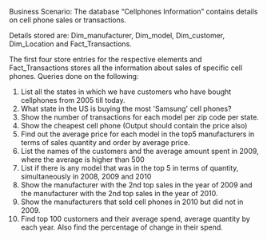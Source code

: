 Business Scenario: The database “Cellphones Information” contains details on cell phone sales or transactions.

Details stored are: Dim_manufacturer, Dim_model, Dim_customer,
Dim_Location and Fact_Transactions.

The first four store entries for the respective elements and Fact_Transactions
stores all the information about sales of specific cell phones.
Queries done on the following:
1. List all the states in which we have customers who have bought cellphones
from 2005 till today.
2. What state in the US is buying the most 'Samsung' cell phones?
3. Show the number of transactions for each model per zip code per state.
4. Show the cheapest cell phone (Output should contain the price also)
5. Find out the average price for each model in the top5 manufacturers in
terms of sales quantity and order by average price.
6. List the names of the customers and the average amount spent in 2009,
where the average is higher than 500
7. List if there is any model that was in the top 5 in terms of quantity,
simultaneously in 2008, 2009 and 2010
8. Show the manufacturer with the 2nd top sales in the year of 2009 and the
manufacturer with the 2nd top sales in the year of 2010.
9. Show the manufacturers that sold cell phones in 2010 but did not in 2009.
10. Find top 100 customers and their average spend, average quantity by each
year. Also find the percentage of change in their spend. 

